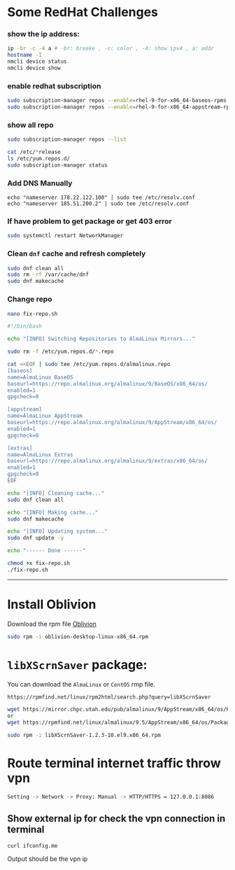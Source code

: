# Some RedHat Challenges
### show the ip address:
```bash
ip -br -c -4 a # -br: breake , -c: color , -4: show ipv4 , a: addr
hostname -I
nmcli device status
nmcli device show
```
### enable redhat subscription
```bash
sudo subscription-manager repos --enable=rhel-9-for-x86_64-baseos-rpms
sudo subscription-manager repos --enable=rhel-9-for-x86_64-appstream-rpms
```
### show all repo
```bash
sudo subscription-manager repos --list
```
```bash
cat /etc/*release
ls /etc/yum.repos.d/
sudo subscription-manager status
```
### Add DNS Manually
```
echo "nameserver 178.22.122.100" | sudo tee /etc/resolv.conf
echo "nameserver 185.51.200.2" | sudo tee /etc/resolv.conf
```
### If have problem to get package or get 403 error
```bash
sudo systemctl restart NetworkManager
```
### Clean `dnf` cache and refresh completely
```bash
sudo dnf clean all
sudo rm -rf /var/cache/dnf
sudo dnf makecache
```
### Change repo
```bash
nano fix-repo.sh
```
```sh
#!/bin/bash

echo "[INFO] Switching Repositories to AlmaLinux Mirrors..."

sudo rm -f /etc/yum.repos.d/*.repo

cat <<EOF | sudo tee /etc/yum.repos.d/almalinux.repo
[baseos]
name=AlmaLinux BaseOS
baseurl=https://repo.almalinux.org/almalinux/9/BaseOS/x86_64/os/
enabled=1
gpgcheck=0

[appstream]
name=AlmaLinux AppStream
baseurl=https://repo.almalinux.org/almalinux/9/AppStream/x86_64/os/
enabled=1
gpgcheck=0

[extras]
name=AlmaLinux Extras
baseurl=https://repo.almalinux.org/almalinux/9/extras/x86_64/os/
enabled=1
gpgcheck=0
EOF

echo "[INFO] Cleaning cache..."
sudo dnf clean all

echo "[INFO] Making cache..."
sudo dnf makecache

echo "[INFO] Updating system..."
sudo dnf update -y

echo "------ Done ------"
```
```bash
chmod +x fix-repo.sh
./fix-repo.sh
```

---

# Install Oblivion
Download the rpm file [Oblivion](https://github.com/bepass-org/oblivion-desktop)
```bash
sudo rpm -i oblivion-desktop-linux-x86_64.rpm
```
# `libXScrnSaver` package:
You can download the `AlmaLinux` or `CentOS` rmp file.
```bash
https://rpmfind.net/linux/rpm2html/search.php?query=libXScrnSaver
```
```bash
wget https://mirror.chpc.utah.edu/pub/almalinux/9/AppStream/x86_64/os/Packages/libXScrnSaver-1.2.3-10.el9.x86_64.rpm
or
wget https://rpmfind.net/linux/almalinux/9.5/AppStream/x86_64/os/Packages/libXScrnSaver-1.2.3-10.el9.x86_64.rpm
```
```bash
sudo rpm -i libXScrnSaver-1.2.3-10.el9.x86_64.rpm
```
# Route terminal internet traffic throw vpn
```bash
Setting -> Network -> Proxy: Manual -> HTTP/HTTPS = 127.0.0.1:8086
```
## Show external ip for check the vpn connection in terminal
```bash
curl ifconfig.me
```
Output should be the vpn ip
